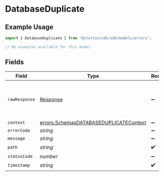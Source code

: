 # DatabaseDuplicate

## Example Usage

```typescript
import { DatabaseDuplicate } from "@starton/sdk/sdk/models/errors";

// No examples available for this model
```

## Fields

| Field                                                                                                   | Type                                                                                                    | Required                                                                                                | Description                                                                                             |
| ------------------------------------------------------------------------------------------------------- | ------------------------------------------------------------------------------------------------------- | ------------------------------------------------------------------------------------------------------- | ------------------------------------------------------------------------------------------------------- |
| `rawResponse`                                                                                           | [Response](https://developer.mozilla.org/en-US/docs/Web/API/Response)                                   | :heavy_minus_sign:                                                                                      | Raw HTTP response; suitable for custom response parsing                                                 |
| `context`                                                                                               | [errors.SchemasDATABASEDUPLICATEContext](../../../sdk/models/errors/schemasdatabaseduplicatecontext.md) | :heavy_minus_sign:                                                                                      | N/A                                                                                                     |
| `errorCode`                                                                                             | *string*                                                                                                | :heavy_minus_sign:                                                                                      | N/A                                                                                                     |
| `message`                                                                                               | *string*                                                                                                | :heavy_minus_sign:                                                                                      | N/A                                                                                                     |
| `path`                                                                                                  | *string*                                                                                                | :heavy_check_mark:                                                                                      | N/A                                                                                                     |
| `statusCode`                                                                                            | *number*                                                                                                | :heavy_minus_sign:                                                                                      | N/A                                                                                                     |
| `timestamp`                                                                                             | *string*                                                                                                | :heavy_check_mark:                                                                                      | N/A                                                                                                     |